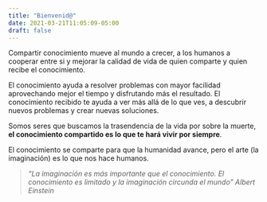 ```yaml
---
title: "Bienvenid@"
date: 2021-03-21T11:05:09-05:00
draft: false
---
```


Compartir conocimiento mueve al mundo a crecer, a los humanos a cooperar entre si y mejorar la calidad de vida de quien comparte y quien recibe el conocimiento.

El conocimiento ayuda a resolver problemas con mayor facilidad aprovechando mejor el tiempo y disfrutando más el resultado. El conocimiento recibido te ayuda a ver más allá de lo que ves, a descubrir nuevos problemas y crear nuevas soluciones.

Somos seres que buscamos la trasendencia de la vida por sobre la muerte, **el conocimiento compartido es lo que te hará vivir por siempre**.

El conocimiento se comparte para que la humanidad avance, pero el arte (la imaginación) es lo que nos hace humanos.

> *“La imaginación es más importante que el conocimiento. El conocimiento es limitado y la imaginación circunda el mundo” Albert Einstein*